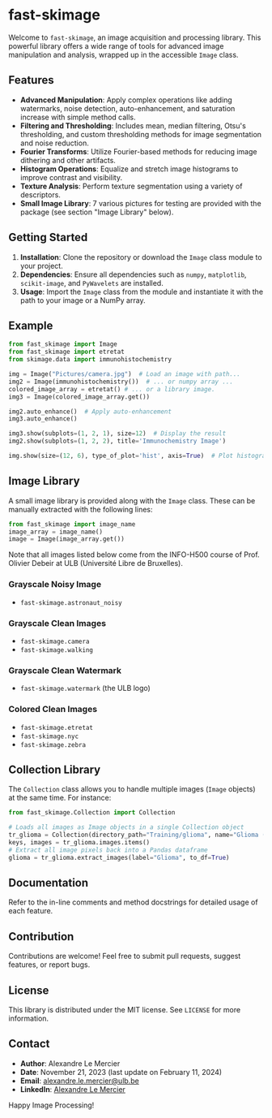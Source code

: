 # fast-skimage

Welcome to `fast-skimage`, an image acquisition and processing library. This powerful library offers a wide range of tools for advanced image manipulation and analysis, wrapped up in the accessible `Image` class.

## Features
- **Advanced Manipulation**: Apply complex operations like adding watermarks, noise detection, auto-enhancement, and saturation increase with simple method calls.
- **Filtering and Thresholding**: Includes mean, median filtering, Otsu's thresholding, and custom thresholding methods for image segmentation and noise reduction.
- **Fourier Transforms**: Utilize Fourier-based methods for reducing image dithering and other artifacts.
- **Histogram Operations**: Equalize and stretch image histograms to improve contrast and visibility.
- **Texture Analysis**: Perform texture segmentation using a variety of descriptors.
- **Small Image Library**: 7 various pictures for testing are provided with the package (see section "Image Library" below).

## Getting Started
1. **Installation**: Clone the repository or download the `Image` class module to your project.
2. **Dependencies**: Ensure all dependencies such as `numpy`, `matplotlib`, `scikit-image`, and `PyWavelets` are installed.
3. **Usage**: Import the `Image` class from the module and instantiate it with the path to your image or a NumPy array.

## Example
```python
from fast_skimage import Image
from fast_skimage import etretat
from skimage.data import immunohistochemistry

img = Image("Pictures/camera.jpg")  # Load an image with path...
img2 = Image(immunohistochemistry())  # ... or numpy array ...
colored_image_array = etretat() # ... or a library image.
img3 = Image(colored_image_array.get())

img2.auto_enhance()  # Apply auto-enhancement
img3.auto_enhance()

img3.show(subplots=(1, 2, 1), size=12)  # Display the result
img2.show(subplots=(1, 2, 2), title='Immunochemistry Image')

img.show(size=(12, 6), type_of_plot='hist', axis=True)  # Plot histogram
```

## Image Library
A small image library is provided along with the `Image` class. These can be manually extracted with the following lines:
```python
from fast_skimage import image_name
image_array = image_name()
image = Image(image_array.get())
```

Note that all images listed below come from the INFO-H500 course of Prof. Olivier Debeir at ULB (Université Libre de Bruxelles).

### Grayscale Noisy Image

- `fast-skimage.astronaut_noisy` 

### Grayscale Clean Images

- `fast-skimage.camera`
- `fast-skimage.walking`

### Grayscale Clean Watermark

- `fast-skimage.watermark` (the ULB logo)

### Colored Clean Images

- `fast-skimage.etretat`
- `fast-skimage.nyc`
- `fast-skimage.zebra`

## Collection Library

The `Collection` class allows you to handle multiple images (`Image` objects) at the same time. For instance:
````python
from fast_skimage.Collection import Collection

# Loads all images as Image objects in a single Collection object
tr_glioma = Collection(directory_path="Training/glioma", name="Glioma (training)", verbose=1)
keys, images = tr_glioma.images.items()
# Extract all image pixels back into a Pandas dataframe
glioma = tr_glioma.extract_images(label="Glioma", to_df=True)
````

## Documentation
Refer to the in-line comments and method docstrings for detailed usage of each feature.

## Contribution
Contributions are welcome! Feel free to submit pull requests, suggest features, or report bugs.

## License
This library is distributed under the MIT license. See `LICENSE` for more information.

## Contact
- **Author**: Alexandre Le Mercier
- **Date**: November 21, 2023 (last update on February 11, 2024)
- **Email**: [alexandre.le.mercier@ulb.be](mailto:alexandre.le.mercier@ulb.be)
- **LinkedIn**: [Alexandre Le Mercier](https://www.linkedin.com/in/alexandre-le-mercier-7b5594283/details/experience/)

Happy Image Processing!
